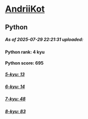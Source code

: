 # [AndriiKot](https://www.codewars.com/users/AndriiKot) 
## Python

##### As of 2025-07-29 22:21:31 uploaded:

#### Python rank: 4 kyu

#### Python score: 695

##### [5-kyu: 13](https://github.com/AndriiKot/Python__CodeWars/tree/main/kyu-5)

##### [6-kyu: 14](https://github.com/AndriiKot/Python__CodeWars/tree/main/kyu-6)

##### [7-kyu: 48](https://github.com/AndriiKot/Python__CodeWars/tree/main/kyu-7)

##### [8-kyu: 83](https://github.com/AndriiKot/Python__CodeWars/tree/main/kyu-8)

